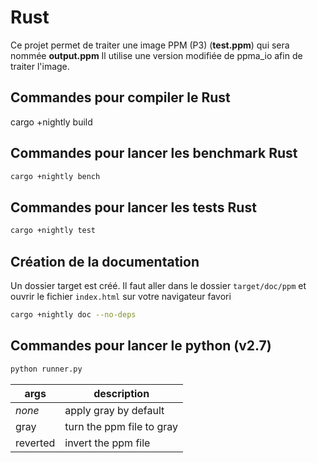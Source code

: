 # Rust

Ce projet permet de traiter une image PPM (P3) (**test.ppm**) qui sera nommée **output.ppm**
Il utilise une version modifiée de ppma_io afin de traiter l'image.

## Commandes pour compiler le Rust

cargo +nightly build

## Commandes pour lancer les benchmark Rust

```bash
cargo +nightly bench
```

## Commandes pour lancer les tests Rust

```bash
cargo +nightly test
```

## Création de la documentation

Un dossier target est créé. Il faut aller dans le dossier `target/doc/ppm` et ouvrir le fichier `index.html` sur votre navigateur favori

```bash
cargo +nightly doc --no-deps
```

## Commandes pour lancer le python (v2.7)

```bash
python runner.py
```

| args | description |
| ----------- | ----------- |
| *none* | apply gray by default |
| gray | turn the ppm file to gray |
| reverted | invert the ppm file |
